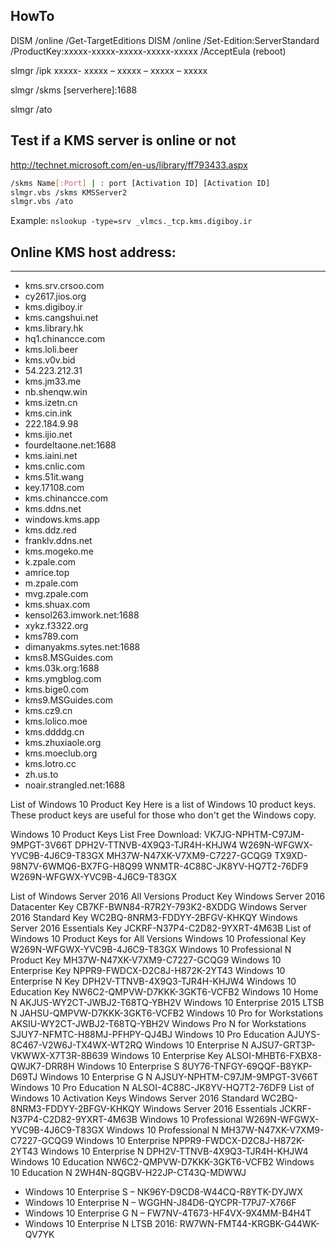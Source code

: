 ## HowTo

DISM /online /Get-TargetEditions
DISM /online /Set-Edition:ServerStandard /ProductKey:xxxxx-xxxxx-xxxxx-xxxxx-xxxxx /AcceptEula
(reboot)

slmgr /ipk ххххх- ххххх – ххххх – ххххх – ххххх

slmgr /skms [serverhere]:1688

slmgr /ato


Test if a KMS server is online or not
-------

http://technet.microsoft.com/en-us/library/ff793433.aspx


```bash
/skms Name[:Port] | : port [Activation ID] [Activation ID] 
slmgr.vbs /skms KMSServer2
slmgr.vbs /ato
```

Example:
`nslookup -type=srv _vlmcs._tcp.kms.digiboy.ir`



## Online KMS host address:
--------
* kms.srv.crsoo.com
* cy2617.jios.org
* kms.digiboy.ir
* kms.cangshui.net
* kms.library.hk
* hq1.chinancce.com
* kms.loli.beer
* kms.v0v.bid
* 54.223.212.31
* kms.jm33.me
* nb.shenqw.win
* kms.izetn.cn
* kms.cin.ink
* 222.184.9.98
* kms.ijio.net
* fourdeltaone.net:1688
* kms.iaini.net
* kms.cnlic.com
* kms.51it.wang
* key.17108.com
* kms.chinancce.com
* kms.ddns.net
* windows.kms.app
* kms.ddz.red
* franklv.ddns.net
* kms.mogeko.me
* k.zpale.com
* amrice.top
* m.zpale.com
* mvg.zpale.com
* kms.shuax.com
* kensol263.imwork.net:1688
* xykz.f3322.org
* kms789.com
* dimanyakms.sytes.net:1688
* kms8.MSGuides.com
* kms.03k.org:1688
* kms.ymgblog.com
* kms.bige0.com
* kms9.MSGuides.com
* kms.cz9.cn
* kms.lolico.moe
* kms.ddddg.cn
* kms.zhuxiaole.org
* kms.moeclub.org
* kms.lotro.cc
* zh.us.to
* noair.strangled.net:1688

List of Windows 10 Product Key
Here is a list of Windows 10 product keys. These product keys are useful for those who don't get the Windows copy.

Windows 10 Product Keys List Free Download:
  VK7JG-NPHTM-C97JM-9MPGT-3V66T
 	DPH2V-TTNVB-4X9Q3-TJR4H-KHJW4
 	W269N-WFGWX-YVC9B-4J6C9-T83GX
 	MH37W-N47XK-V7XM9-C7227-GCQG9
 	TX9XD-98N7V-6WMQ6-BX7FG-H8Q99
 	WNMTR-4C88C-JK8YV-HQ7T2-76DF9
 	W269N-WFGWX-YVC9B-4J6C9-T83GX
  
List of Windows Server 2016 All Versions Product Key
Windows Server 2016 Datacenter Key	CB7KF-BWN84-R7R2Y-793K2-8XDDG
Windows Server 2016 Standard Key	WC2BQ-8NRM3-FDDYY-2BFGV-KHKQY
Windows Server 2016 Essentials Key	JCKRF-N37P4-C2D82-9YXRT-4M63B
List of Windows 10 Product Keys for All Versions
Windows 10 Professional Key	W269N-WFGWX-YVC9B-4J6C9-T83GX
Windows 10 Professional N Product Key	MH37W-N47XK-V7XM9-C7227-GCQG9
Windows 10 Enterprise Key	NPPR9-FWDCX-D2C8J-H872K-2YT43
Windows 10 Enterprise N Key	DPH2V-TTNVB-4X9Q3-TJR4H-KHJW4
Windows 10 Education Key	NW6C2-QMPVW-D7KKK-3GKT6-VCFB2
Windows 10 Home N	AKJUS-WY2CT-JWBJ2-T68TQ-YBH2V
Windows 10 Enterprise 2015 LTSB N	JAHSU-QMPVW-D7KKK-3GKT6-VCFB2
Windows 10 Pro for Workstations	AKSIU-WY2CT-JWBJ2-T68TQ-YBH2V
Windows Pro N for Workstations	SJUY7-NFMTC-H88MJ-PFHPY-QJ4BJ
Windows 10 Pro Education	AJUYS-8C467-V2W6J-TX4WX-WT2RQ
Windows 10 Enterprise N	AJSU7-GRT3P-VKWWX-X7T3R-8B639
Windows 10 Enterprise Key	ALSOI-MHBT6-FXBX8-QWJK7-DRR8H
Windows 10 Enterprise S	8UY76-TNFGY-69QQF-B8YKP-D69TJ
Windows 10 Enterprise G N	AJSUY-NPHTM-C97JM-9MPGT-3V66T
Windows 10 Pro Education N	ALSOI-4C88C-JK8YV-HQ7T2-76DF9
List of Windows 10 Activation Keys
Windows Server 2016 Standard	WC2BQ-8NRM3-FDDYY-2BFGV-KHKQY
Windows Server 2016 Essentials	JCKRF-N37P4-C2D82-9YXRT-4M63B
Windows 10 Professional	W269N-WFGWX-YVC9B-4J6C9-T83GX
Windows 10 Professional N	MH37W-N47XK-V7XM9-C7227-GCQG9
Windows 10 Enterprise	NPPR9-FWDCX-D2C8J-H872K-2YT43
Windows 10 Enterprise N	DPH2V-TTNVB-4X9Q3-TJR4H-KHJW4
Windows 10 Education	NW6C2-QMPVW-D7KKK-3GKT6-VCFB2
Windows 10 Education N	2WH4N-8QGBV-H22JP-CT43Q-MDWWJ
* Windows 10 Enterprise S – NK96Y-D9CD8-W44CQ-R8YTK-DYJWX
* Windows 10 Enterprise N – WGGHN-J84D6-QYCPR-T7PJ7-X766F
* Windows 10 Enterprise G N – FW7NV-4T673-HF4VX-9X4MM-B4H4T
* Windows 10 Enterprise N LTSB 2016: RW7WN-FMT44-KRGBK-G44WK-QV7YK
